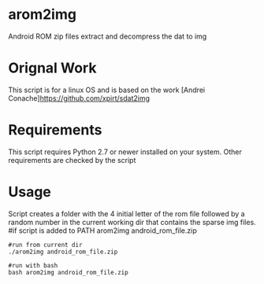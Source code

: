 # arom2img
Android ROM zip files extract and decompress the dat to img

# Orignal Work
This script is for a linux OS and is based on the work [Andrei Conache]https://github.com/xpirt/sdat2img

# Requirements
This script requires Python 2.7 or newer installed on your system.
Other requirements are checked by the script

# Usage
Script creates a folder with the 4 initial letter of the rom file followed by a random number in the current working dir that contains the sparse img files.
    #if script is added to PATH
    arom2img android_rom_file.zip
    
    #run from current dir
    ./arom2img android_rom_file.zip
    
    #run with bash
    bash arom2img android_rom_file.zip
